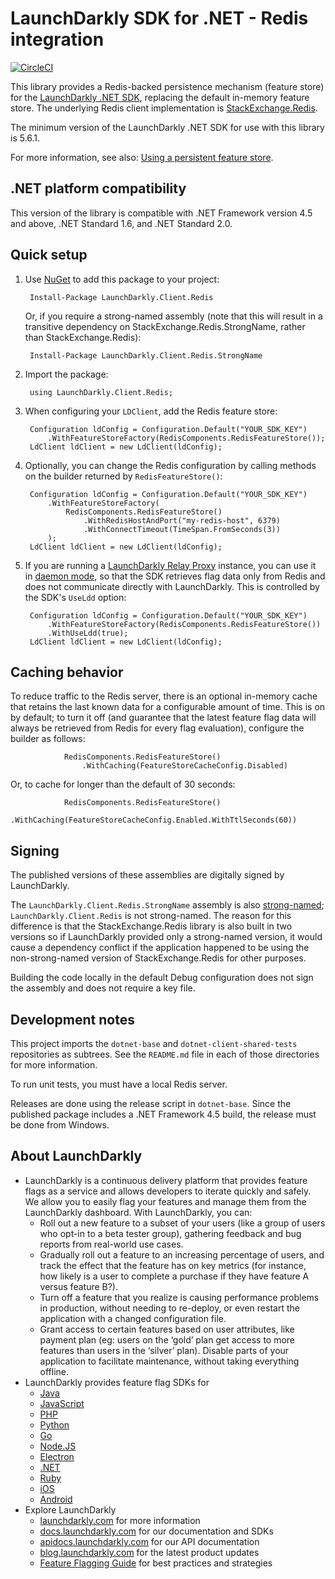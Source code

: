 LaunchDarkly SDK for .NET - Redis integration
=============================================
[![CircleCI](https://circleci.com/gh/launchdarkly/dotnet-client-redis.svg?style=svg)](https://circleci.com/gh/launchdarkly/dotnet-client-redis)

This library provides a Redis-backed persistence mechanism (feature store) for the [LaunchDarkly .NET SDK](https://github.com/launchdarkly/dotnet-client), replacing the default in-memory feature store. The underlying Redis client implementation is [StackExchange.Redis](https://github.com/StackExchange/StackExchange.Redis).

The minimum version of the LaunchDarkly .NET SDK for use with this library is 5.6.1.

For more information, see also: [Using a persistent feature store](https://docs.launchdarkly.com/v2.0/docs/using-a-persistent-feature-store).

.NET platform compatibility
---------------------------

This version of the library is compatible with .NET Framework version 4.5 and above, .NET Standard 1.6, and .NET Standard 2.0.

Quick setup
-----------

1. Use [NuGet](http://docs.nuget.org/docs/start-here/using-the-package-manager-console) to add this package to your project:

        Install-Package LaunchDarkly.Client.Redis

   Or, if you require a strong-named assembly (note that this will result in a transitive dependency on StackExchange.Redis.StrongName, rather than StackExchange.Redis):

        Install-Package LaunchDarkly.Client.Redis.StrongName

2. Import the package:

        using LaunchDarkly.Client.Redis;

3. When configuring your `LDClient`, add the Redis feature store:

        Configuration ldConfig = Configuration.Default("YOUR_SDK_KEY")
            .WithFeatureStoreFactory(RedisComponents.RedisFeatureStore());
        LdClient ldClient = new LdClient(ldConfig);

4. Optionally, you can change the Redis configuration by calling methods on the builder returned by `RedisFeatureStore()`:

        Configuration ldConfig = Configuration.Default("YOUR_SDK_KEY")
            .WithFeatureStoreFactory(
                RedisComponents.RedisFeatureStore()
                    .WithRedisHostAndPort("my-redis-host", 6379)
                    .WithConnectTimeout(TimeSpan.FromSeconds(3))
            );
        LdClient ldClient = new LdClient(ldConfig);

5. If you are running a [LaunchDarkly Relay Proxy](https://github.com/launchdarkly/ld-relay) instance, you can use it in [daemon mode](https://github.com/launchdarkly/ld-relay#daemon-mode), so that the SDK retrieves flag data only from Redis and does not communicate directly with LaunchDarkly. This is controlled by the SDK's `UseLdd` option:

        Configuration ldConfig = Configuration.Default("YOUR_SDK_KEY")
            .WithFeatureStoreFactory(RedisComponents.RedisFeatureStore())
            .WithUseLdd(true);
        LdClient ldClient = new LdClient(ldConfig);

Caching behavior
----------------

To reduce traffic to the Redis server, there is an optional in-memory cache that retains the last known data for a configurable amount of time. This is on by default; to turn it off (and guarantee that the latest feature flag data will always be retrieved from Redis for every flag evaluation), configure the builder as follows:

                RedisComponents.RedisFeatureStore()
                    .WithCaching(FeatureStoreCacheConfig.Disabled)

Or, to cache for longer than the default of 30 seconds:

                RedisComponents.RedisFeatureStore()
                    .WithCaching(FeatureStoreCacheConfig.Enabled.WithTtlSeconds(60))

Signing
-------

The published versions of these assemblies are digitally signed by LaunchDarkly.

The `LaunchDarkly.Client.Redis.StrongName` assembly is also [strong-named](https://docs.microsoft.com/en-us/dotnet/framework/app-domains/strong-named-assemblies); `LaunchDarkly.Client.Redis` is not strong-named. The reason for this difference is that the StackExchange.Redis library is also built in two versions so if LaunchDarkly provided only a strong-named version, it would cause a dependency conflict if the application happened to be using the non-strong-named version of StackExchange.Redis for other purposes.

Building the code locally in the default Debug configuration does not sign the assembly and does not require a key file.

Development notes
-----------------

This project imports the `dotnet-base` and `dotnet-client-shared-tests` repositories as subtrees. See the `README.md` file in each of those directories for more information.

To run unit tests, you must have a local Redis server.

Releases are done using the release script in `dotnet-base`. Since the published package includes a .NET Framework 4.5 build, the release must be done from Windows.

About LaunchDarkly
-----------

* LaunchDarkly is a continuous delivery platform that provides feature flags as a service and allows developers to iterate quickly and safely. We allow you to easily flag your features and manage them from the LaunchDarkly dashboard.  With LaunchDarkly, you can:
    * Roll out a new feature to a subset of your users (like a group of users who opt-in to a beta tester group), gathering feedback and bug reports from real-world use cases.
    * Gradually roll out a feature to an increasing percentage of users, and track the effect that the feature has on key metrics (for instance, how likely is a user to complete a purchase if they have feature A versus feature B?).
    * Turn off a feature that you realize is causing performance problems in production, without needing to re-deploy, or even restart the application with a changed configuration file.
    * Grant access to certain features based on user attributes, like payment plan (eg: users on the ‘gold’ plan get access to more features than users in the ‘silver’ plan). Disable parts of your application to facilitate maintenance, without taking everything offline.
* LaunchDarkly provides feature flag SDKs for
    * [Java](http://docs.launchdarkly.com/docs/java-sdk-reference "Java SDK")
    * [JavaScript](http://docs.launchdarkly.com/docs/js-sdk-reference "LaunchDarkly JavaScript SDK")
    * [PHP](http://docs.launchdarkly.com/docs/php-sdk-reference "LaunchDarkly PHP SDK")
    * [Python](http://docs.launchdarkly.com/docs/python-sdk-reference "LaunchDarkly Python SDK")
    * [Go](http://docs.launchdarkly.com/docs/go-sdk-reference "LaunchDarkly Go SDK")
    * [Node.JS](http://docs.launchdarkly.com/docs/node-sdk-reference "LaunchDarkly Node SDK")
    * [Electron](http://docs.launchdarkly.com/docs/electron-sdk-reference "LaunchDarkly Electron SDK")
    * [.NET](http://docs.launchdarkly.com/docs/dotnet-sdk-reference "LaunchDarkly .Net SDK")
    * [Ruby](http://docs.launchdarkly.com/docs/ruby-sdk-reference "LaunchDarkly Ruby SDK")
    * [iOS](http://docs.launchdarkly.com/docs/ios-sdk-reference "LaunchDarkly iOS SDK")
    * [Android](http://docs.launchdarkly.com/docs/android-sdk-reference "LaunchDarkly Android SDK")
* Explore LaunchDarkly
    * [launchdarkly.com](http://www.launchdarkly.com/ "LaunchDarkly Main Website") for more information
    * [docs.launchdarkly.com](http://docs.launchdarkly.com/  "LaunchDarkly Documentation") for our documentation and SDKs
    * [apidocs.launchdarkly.com](http://apidocs.launchdarkly.com/  "LaunchDarkly API Documentation") for our API documentation
    * [blog.launchdarkly.com](http://blog.launchdarkly.com/  "LaunchDarkly Blog Documentation") for the latest product updates
    * [Feature Flagging Guide](https://github.com/launchdarkly/featureflags/  "Feature Flagging Guide") for best practices and strategies
